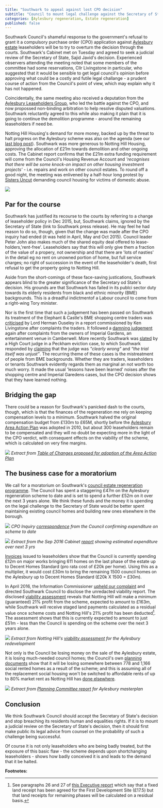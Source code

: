 ```yaml
---
title: "Southwark to appeal against lost CPO decision"
subtitle: "Council to mount legal challenge against the Secretary of State"
categories: [Aylesbury regeneration, Estate regeneration]
published: false
---
```

Southwark Council's shameful response to the government's refusal to grant it a compulsory purchase order (CPO) application against  [Aylesbury estate](http://35percent.org/aylesbury-estate) leaseholders will be to try to overturn the decision through the courts.  Southwark's Cabinet met on Tuesday and agreed to seek a judicial review of the Secretary of State, Sajid Javid's decision.
Experienced observers attending the meeting noted that some members of the committee had some reservations, Cllr Livingstone in particular, who suggested that it would be sensible to get legal council's opinion before approving what could be a costly and futile legal challange - a prudent course of action from the Council's point of view, which may explain why it has not happened.

Coincidentally, the same meeting also received a deputation from the [Aylesbury Leaseholders Group](http://halag.wordpress.com), who led the battle against the CPO, and now propossed non-binding arbitration to help resolve disputed valuations. Southwark reluctantly agreed to this while also making it plain that it is going to continue the demolition programme - around the remaining leaseholders if need be.

Notting Hill Housing's demand for more money, backed up by the threat to halt progress on the Aylesbury scheme was also on the agenda  (see our [last blog post](http://35percent.org/2016-09-18-aylesbury-compulsory-purchase-order-rejected/#notting-hill-gets-cold-feet)). Southwark was more generous to Notting Hill Housing, approving the allocation of £21m towards demolition and other ongoing costs. The Cabinet report confirms that the £21m extra funding requirement will come from the Council's Housing Revenue Account and _'recognises that there will be some knock-on impact on other housing investment projects'_ - i.e. repairs and work on other council estates. To round off a good night, the meeting was enlivened by a half-hour long protest by [Sisters Uncut](sistersuncut.org) demanding council housing for victims of domestic abuse. 

![](/img/20sepcabinet.jpg)

## Par for the course

Southwark has justified its recourse to the courts by referring to a change of leaseholder policy in Dec 2015, but, Southwark claims, ignored by the Secretary of State (link to Southwark press release).  He may feel he had reason to do so, though, given that the change was made after the CPO inquiry had ended (it was held in April, May and Oct 2015).  Council leader Peter John also makes much of the  shared equity deal offered to lease-holders,'rent-free'.  Leaseholders say that this will only give them a fraction of the value of a propery, not ownership and that there are 'lots of nasties' in the detail eg no rent on unowned portion of home, but full service charges; no right of succession in the event of the leaseholder's death, first refusal to get the property going to Notting Hill.

Aside from the short-comings of these face-saving justications, Southwark appears blind to the greater significance of the Secretary od State's decision.  His grounds are that Southwark has failed in its publci sector duty towards its elderly residents from black and ethnic minority (BME) backgrounds.  This is a dreadful indictmentof a Labour council to come from a right-wing Tory minister.

Nor is the first time that such a judgement has been passed on Southwark its treatment of the Elephant & Castle's BME shopping centre traders was [criticised](http://35percent.org/2015-11-04-southwark-resolves-to-use-cpo-powers-for-shopping-centre-retailers/) by Lord Herman Ouseley in a report commissioned by Ken Livingstone after complaints the traders. It followed a [damning judgement](https://www.theguardian.com/uk/2004/apr/06/race.arts) again after complaints from the owners of Imperial Gardens, an  entertainment venue in Camberwell. More recently Southwark was [slated](http://www.independent.co.uk/news/uk/crime/judge-blasts-southwark-council-for-evicting-sudanese-tenant-and-destroying-his-possessions-9796994.html) by a High Court judge in a Peckham eviction case, to which Southwark responded by [claiming](http://www.southwarknews.co.uk/news/confusion-surrounds-sudden-resignation-of-labour-councillor/) that the judge was _"clearly wrong"_ and _“the trial itself was unjust”_.  The recurring theme of these cases is the mistreatment of people from BME backgrounds.  Whether they are traders, leaseholders or tenants Southwark evidently regards them as marginal an not worth too much worry.  It made the usual 'lessons have been learned' noises after the shopping centre and Imperial Garedens cases, but the CPO decision shows that they have learned nothing.

## Bridging the gap
There could be a reason for Southwark's panicked dash to the courts, though, which is that the finances of the regeneration me rely on keeping compensation levels to a minimum. Southwark halved the original compensation budget from £130m to £65M,  shortly before the [Aylesbury Area Action Plan](http://www.southwark.gov.uk/downloads/download/4444/area_action_plans) was adopted in 2010, but about 300 leaseholders remain to be compensated and they will no doubt be expecting more in the light of the CPO verdict, with consequent effects on the viability of the scheme, which is calculated on very fine margins.

![](/img/Recommended_Changes.png)
*Extract from [Table of Changes proposed for adoption of the Area Action Plan](http://35percent.org/img/Table_of_Recommended_Changes.pdf)*

## The business case for a moratorium 
We call for a moratorium on Southwark's [council estate regeneration programme](http://35percent.org/the-southwark-clearances). The Council has spent a staggering £47m on the Aylesbury regeneration scheme to date and is set to spend a further £52m on it over the next 3 years alone. We think these funds and the money it is spending on the legal challenge to the Secretary of State would be better spent maintaining existing council homes and building new ones elsewhere in the borough.

![](/img/expenditure.png)
*CPO Inquiry [correspondence](/img/alag_cpoinquiry_correspondence.pdf) from the Council confirming expenditure on scheme to date* 

![](/img/aylesburyspendprofile.png)
*Extract from the Sep 2016 Cabinet [report](http://moderngov.southwark.gov.uk/documents/s63817/Report.Aylesbury%20Regeneration%20Delivery.pdf) showing estimated expenditure over next 3 yrs*

[Invoices](http://crappistmartin.github.io/images/DHS_MajorWorks_Section20Invoice.pdf) issued to leaseholders show that the Council is currently spending £12m on major works bringing 611 homes on the last phase of the estate up to Decent Homes Standard (pro rata cost of £20k per home). Using this as a multiplier, it would cost £30m to bring the remaining 1500 council homes on the Aylesbury up to Decent Homes Standard (£20k X 1500 = £30m).

In April 2016, the Information Commissioner [upheld our complaint](https://ico.org.uk/media/action-weve-taken/decision-notices/2016/1624349/fs_50589692.pdf) and directed Southwark Council to disclose the unredacted viability report. The disclosed [viability assessment](/img/document.pdf) reveals that Notting Hill will make a minimum (guaranteed) 21% profit from the scheme, expected to amount to £163m, while Southwark will receive staged land payments calculated as a residual value once scheme costs and Notting Hill's 21% profit has been deducted[^1]. The assessment shows that this is currently expected to amount to just £51m - less than the Council is spending on the scheme over the next 3 years alone. 

![](http://35percent.org/img/profitshare.png)
*Extract from Notting Hill's [viability assessment](/img/document.pdf) for the Aylesbury redevelopment*

Not only is the Council be losing money on the sale of the Aylesbury estate, it is losing much-needed council homes; the Council's own [planning documents](http://planbuild.southwark.gov.uk/documents/?GetDocument=%7b%7b%7b!Vbu5QpckfYCnJrulzlWyuQ%3d%3d!%7d%7d%7d) show that it will be losing somewhere between 778 and 1,166 social rented homes as a result of the scheme; and this is assuming all of the replacement social housing won't be switched to affordable rents of up to 80% market rent as Notting Hill has [done elsewhere](http://35percent.org/redefining-social-rent/#bermondsey-spa-site-c5-10ap3010). 

![](http://35percent.org/img/aylesburynetloss.png)
*Extract from [Planning Committee report](http://planbuild.southwark.gov.uk/documents/?GetDocument=%7b%7b%7b!Vbu5QpckfYCnJrulzlWyuQ%3d%3d!%7d%7d%7d) for Aylesbury masterplan*

## Conclusion
We think Southwark Council should accept the Secretary of State's decision and stop breaching its residents human and equalities rights. If it is to mount a judicial review on the Secretary of State's decision, then it should first make public its legal advice from counsel on the probability of such a challenge being successful. 

Of course it is not only leaseholders who are being badly treated, but the exposure of this basic flaw - the scheme depends upon shortchanging leaseholders - shows how badly conceived it is and leads to the demand that it be halted. 


__Footnotes:__

[^1]: See paragraphs 26 and 27 of [this Executive report](http://moderngov.southwark.gov.uk/documents/s44910/Report.pdf) which say that a fixed land receipt has been agreed for the First Development Site (£17.5) but that land receipts for remaining phases will be calculated on a residual basis.
